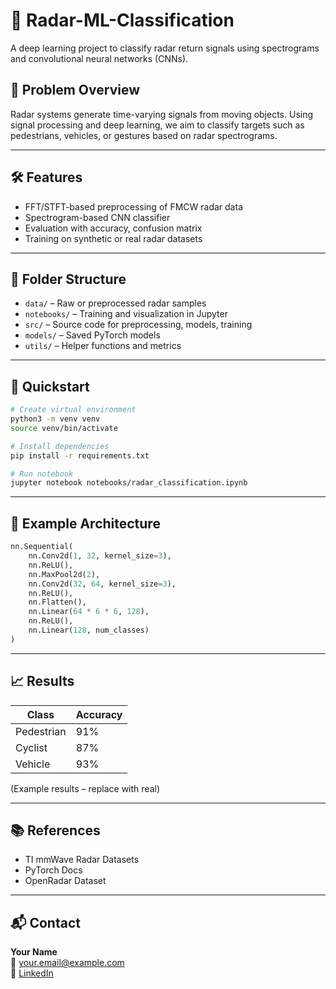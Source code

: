 # 🎯 Radar-ML-Classification

A deep learning project to classify radar return signals using spectrograms and convolutional neural networks (CNNs).  

## 📡 Problem Overview

Radar systems generate time-varying signals from moving objects. Using signal processing and deep learning, we aim to classify targets such as pedestrians, vehicles, or gestures based on radar spectrograms.

---

## 🛠️ Features

- FFT/STFT-based preprocessing of FMCW radar data
- Spectrogram-based CNN classifier
- Evaluation with accuracy, confusion matrix
- Training on synthetic or real radar datasets

---

## 📁 Folder Structure

- `data/` – Raw or preprocessed radar samples
- `notebooks/` – Training and visualization in Jupyter
- `src/` – Source code for preprocessing, models, training
- `models/` – Saved PyTorch models
- `utils/` – Helper functions and metrics

---

## 🚀 Quickstart

```bash
# Create virtual environment
python3 -m venv venv
source venv/bin/activate

# Install dependencies
pip install -r requirements.txt

# Run notebook
jupyter notebook notebooks/radar_classification.ipynb
```

---

## 🧠 Example Architecture

```python
nn.Sequential(
    nn.Conv2d(1, 32, kernel_size=3),
    nn.ReLU(),
    nn.MaxPool2d(2),
    nn.Conv2d(32, 64, kernel_size=3),
    nn.ReLU(),
    nn.Flatten(),
    nn.Linear(64 * 6 * 6, 128),
    nn.ReLU(),
    nn.Linear(128, num_classes)
)
```

---

## 📈 Results

| Class      | Accuracy |
|------------|----------|
| Pedestrian | 91%      |
| Cyclist    | 87%      |
| Vehicle    | 93%      |

(Example results – replace with real)

---

## 📚 References

- TI mmWave Radar Datasets
- PyTorch Docs
- OpenRadar Dataset

---

## 📬 Contact

**Your Name**  
📧 your.email@example.com  
🔗 [LinkedIn](https://linkedin.com/in/yourname)

